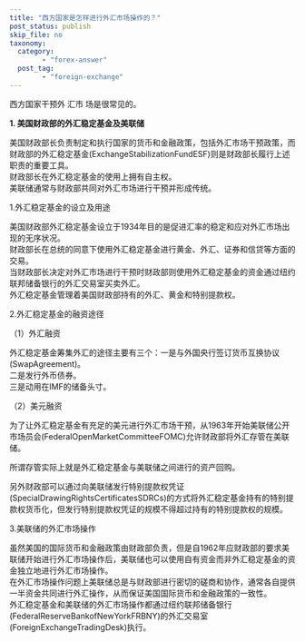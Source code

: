 ```yaml
---
title: "西方国家是怎样进行外汇市场操作的？"
post_status: publish
skip_file: no
taxonomy:
  category:
        - "forex-answer"
  post_tag:
        - "foreign-exchange"
---
```


西方国家干预外 汇市 场是很常见的。

**1\. 美国财政部的外汇稳定基金及美联储**

美国财政部长负责制定和执行国家的货币和金融政策，包括外汇市场干预政策，而财政部的外汇稳定基金(ExchangeStabilizationFundESF)则是财政部长履行上述职责的重要工具。  
财政部长在外汇稳定基金的使用上拥有自主权。  
美联储通常与财政部共同对外汇市场进行干预并形成传统。

1.外汇稳定基金的设立及用途

美国财政部外汇稳定基金设立于1934年目的是促进汇率的稳定和应对外汇市场出现的无序状况。  
财政部长在总统的同意下使用外汇稳定基金进行黄金、外汇、证券和信贷等方面的交易。  
当财政部长决定对外汇市场进行干预时财政部则使用外汇稳定基金的资金通过纽约联邦储备银行的外汇交易室买卖外汇。  
外汇稳定基金管理着美国财政部持有的外汇、黄金和特别提款权。

2.外汇稳定基金的融资途径

（1）外汇融资

外汇稳定基金筹集外汇的途径主要有三个：一是与外国央行签订货币互换协议(SwapAgreement)。  
二是发行外币债券。  
三是动用在IMF的储备头寸。

（2）美元融资

为了让外汇稳定基金有充足的美元进行外汇市场干预，从1963年开始美联储公开市场员会(FederalOpenMarketCommitteeFOMC)允许财政部将外汇存管在美联储。

所谓存管实际上就是外汇稳定基金与美联储之间进行的资产回购。

另外财政部可以通过向美联储发行特别提款权凭证(SpecialDrawingRightsCertificatesSDRCs)的方式将外汇稳定基金持有的特别提款权货币化，但发行特别提款权凭证的规模不得超过持有的特别提款权的规模。

3.美联储的外汇市场操作

虽然美国的国际货币和金融政策由财政部负责，但是自1962年应财政部的要求美联储开始进行外汇市场操作后，美联储也可以使用自有资金而非外汇稳定基金的资金独立地进行外汇市场操作。  
在外汇市场操作问题上美联储总是与财政部进行密切的磋商和协作，通常各自提供一半资金共同进行外汇操作，从而保证美国国际货币和金融政策的一致性。  
外汇稳定基金和美联储的外汇市场操作都通过纽约联邦储备银行(FederalReserveBankofNewYorkFRBNY)的外汇交易室(ForeignExchangeTradingDesk)执行。
